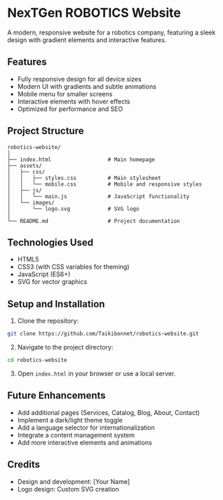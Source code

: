 # NexTGen ROBOTICS Website

A modern, responsive website for a robotics company, featuring a sleek design with gradient elements and interactive features.

## Features

- Fully responsive design for all device sizes
- Modern UI with gradients and subtle animations
- Mobile menu for smaller screens
- Interactive elements with hover effects
- Optimized for performance and SEO

## Project Structure

```
robotics-website/
│
├── index.html                  # Main homepage
├── assets/
│   ├── css/
│   │   ├── styles.css          # Main stylesheet
│   │   └── mobile.css          # Mobile and responsive styles
│   ├── js/
│   │   └── main.js             # JavaScript functionality
│   └── images/
│       └── logo.svg            # SVG logo
│
└── README.md                   # Project documentation
```

## Technologies Used

- HTML5
- CSS3 (with CSS variables for theming)
- JavaScript (ES6+)
- SVG for vector graphics

## Setup and Installation

1. Clone the repository:
```bash
git clone https://github.com/Taikibonnet/robotics-website.git
```

2. Navigate to the project directory:
```bash
cd robotics-website
```

3. Open `index.html` in your browser or use a local server.

## Future Enhancements

- Add additional pages (Services, Catalog, Blog, About, Contact)
- Implement a dark/light theme toggle
- Add a language selector for internationalization
- Integrate a content management system
- Add more interactive elements and animations

## Credits

- Design and development: [Your Name]
- Logo design: Custom SVG creation